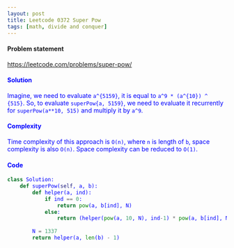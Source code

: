 ```yaml
---
layout: post
title: Leetcode 0372 Super Pow
tags: [math, divide and conquer]
---
```


#### Problem statement

<a href="https://leetcode.com/problems/super-pow/"> <font color = blue>https://leetcode.com/problems/super-pow/

#### Solution
Imagine, we need to evaluate `a^{5159}`, it is equal to `a^9 * (a^{10}) ^ {515}`. So, to evaluate `superPow{a, 5159}`, we need to evaluate it recurrently for `superPow(a**10, 515)` and multiply it by `a^9`.

#### Complexity
Time complexity of this approach is `O(n)`, where `n` is length of `b`, space complexity is also `O(n)`. Space complexity can be reduced to `O(1)`.

#### Code
```python
class Solution:
    def superPow(self, a, b):
        def helper(a, ind):
            if ind == 0:
                return pow(a, b[ind], N)
            else:
                return (helper(pow(a, 10, N), ind-1) * pow(a, b[ind], N)) % N
    
        N = 1337
        return helper(a, len(b) - 1)
```

